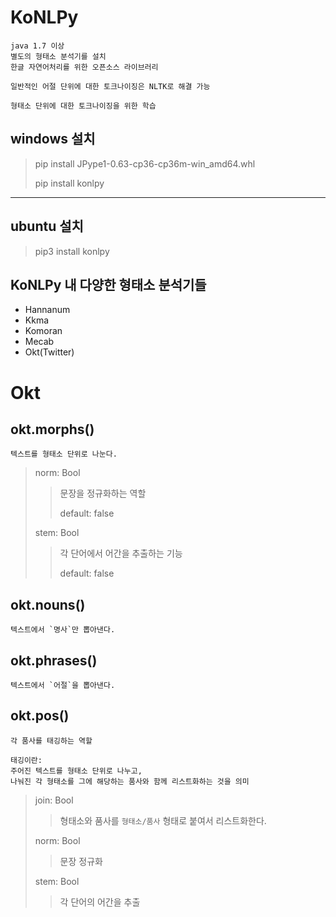 # KoNLPy

    java 1.7 이상
    별도의 형태소 분석기를 설치
    한글 자연어처리를 위한 오픈소스 라이브러리
    
    일반적인 어절 단위에 대한 토크나이징은 NLTK로 해결 가능
    
    형태소 단위에 대한 토크나이징을 위한 학습
 
windows 설치 
-    
> pip install JPype1-0.63-cp36-cp36m-win_amd64.whl
>
> pip install konlpy

---
ubuntu 설치
- 

> pip3 install konlpy
>

KoNLPy 내 다양한 형태소 분석기들
-

- Hannanum
- Kkma
- Komoran
- Mecab
- Okt(Twitter) 



Okt
=

okt.morphs()
-

    텍스트를 형태소 단위로 나눈다.

> norm: Bool
>
>   > 문장을 정규화하는 역할
>   >
>   > default: false
>
> stem: Bool
>   > 각 단어에서 어간을 추출하는 기능
>   >
>   > default: false
>

okt.nouns()
-

    텍스트에서 `명사`만 뽑아낸다.
    

okt.phrases()
-

    텍스트에서 `어절`을 뽑아낸다.
    
okt.pos()
-

    각 품사를 태깅하는 역할
    
    태깅이란:
    주어진 텍스트를 형태소 단위로 나누고,
    나눠진 각 형태소를 그에 해당하는 품사와 함께 리스트화하는 것을 의미

> join: Bool
>   
>   > 형태소와 품사를 `형태소/품사` 형태로 붙여서
>   > 리스트화한다.
>
> norm: Bool
>   
>   > 문장 정규화
>
> stem: Bool
>   
>   > 각 단어의 어간을 추출
>